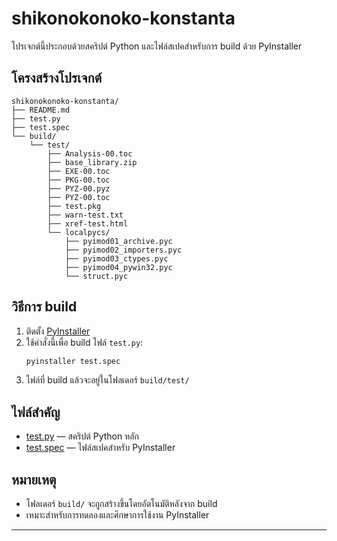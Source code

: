 # shikonokonoko-konstanta

โปรเจกต์นี้ประกอบด้วยสคริปต์ Python และไฟล์สเปคสำหรับการ build ด้วย PyInstaller

## โครงสร้างโปรเจกต์

```
shikonokonoko-konstanta/
├── README.md
├── test.py
├── test.spec
└── build/
    └── test/
        ├── Analysis-00.toc
        ├── base_library.zip
        ├── EXE-00.toc
        ├── PKG-00.toc
        ├── PYZ-00.pyz
        ├── PYZ-00.toc
        ├── test.pkg
        ├── warn-test.txt
        ├── xref-test.html
        └── localpycs/
            ├── pyimod01_archive.pyc
            ├── pyimod02_importers.pyc
            ├── pyimod03_ctypes.pyc
            ├── pyimod04_pywin32.pyc
            └── struct.pyc
```

## วิธีการ build

1. ติดตั้ง [PyInstaller](https://pyinstaller.org/)
2. ใช้คำสั่งนี้เพื่อ build ไฟล์ `test.py`:
    ```sh
    pyinstaller test.spec
    ```
3. ไฟล์ที่ build แล้วจะอยู่ในโฟลเดอร์ `build/test/`

## ไฟล์สำคัญ

- [test.py](shikonokonoko-konstanta/test.py) — สคริปต์ Python หลัก
- [test.spec](shikonokonoko-konstanta/test.spec) — ไฟล์สเปคสำหรับ PyInstaller

## หมายเหตุ

- โฟลเดอร์ `build/` จะถูกสร้างขึ้นโดยอัตโนมัติหลังจาก build
- เหมาะสำหรับการทดลองและศึกษาการใช้งาน PyInstaller

---
